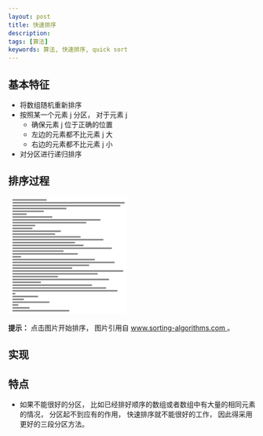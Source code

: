 ```yaml
---
layout: post
title: 快速排序
description: 
tags: [算法]
keywords: 算法, 快速排序, quick sort
---
```


## 基本特征

- 将数组随机重新排序
- 按照某一个元素 j 分区， 对于元素 j
    - 确保元素 j 位于正确的位置
    - 左边的元素都不比元素 j 大
    - 右边的元素都不比元素 j 小
- 对分区进行递归排序

## 排序过程

<img id="quick-sort-demo1" src="/assets/post-images/quick-sort-0.gif"
      onclick="quick_sort_demo1(this.id,'/assets/post-images/quick-sort.gif')"
      style="width:240px; height:240px "
      title="点击图片开始排序" alt="/assets/post-images/quick-sort.gif">
<script type="text/javascript">
function quick_sort_demo1(id, src) {
    $('#' + id).attr('src', src);
}
</script>

<div class="alert alert-info">
	<strong>提示：</strong> 点击图片开始排序， 图片引用自
	<a class="alert-link" href="http://www.sorting-algorithms.com">
	www.sorting-algorithms.com
	</a> 。
</div>

## 实现


## 特点

- 如果不能很好的分区， 比如已经排好顺序的数组或者数组中有大量的相同元素的情况， 
分区起不到应有的作用， 快速排序就不能很好的工作， 因此得采用更好的三段分区方法。